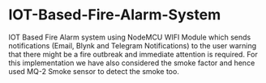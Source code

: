 # IOT-Based-Fire-Alarm-System
IOT Based Fire Alarm system using NodeMCU WIFI Module which sends notifications (Email, Blynk and Telegram Notifications) to the user warning that there might be a fire outbreak and immediate attention is required. For this implementation we have also considered the smoke factor and hence used MQ-2 Smoke sensor to detect the smoke too.
